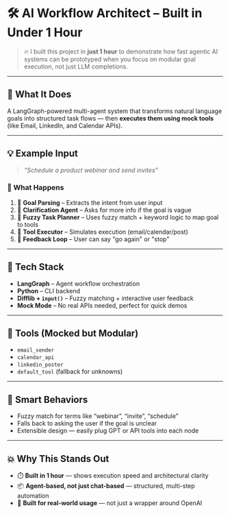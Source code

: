 # 🛠️ AI Workflow Architect – Built in Under 1 Hour

> 🔥 I built this project in **just 1 hour** to demonstrate how fast agentic AI systems can be prototyped when you focus on modular goal execution, not just LLM completions.

---

## 🚀 What It Does

A LangGraph-powered multi-agent system that transforms natural language goals into structured task flows — then **executes them using mock tools** (like Email, LinkedIn, and Calendar APIs).

---

## 💡 Example Input
> _“Schedule a product webinar and send invites”_

### 🔄 What Happens
1. 🎯 **Goal Parsing** – Extracts the intent from user input  
2. 💬 **Clarification Agent** – Asks for more info if the goal is vague  
3. 🧠 **Fuzzy Task Planner** – Uses fuzzy match + keyword logic to map goal to tools  
4. 🔧 **Tool Executor** – Simulates execution (email/calendar/post)  
5. 🔁 **Feedback Loop** – User can say "go again" or "stop"

---

## 🧩 Tech Stack
- **LangGraph** – Agent workflow orchestration
- **Python** – CLI backend
- **Difflib + `input()`** – Fuzzy matching + interactive user feedback
- **Mock Mode** – No real APIs needed, perfect for quick demos

---

## 🔧 Tools (Mocked but Modular)
- `email_sender`
- `calendar_api`
- `linkedin_poster`
- `default_tool` (fallback for unknowns)

---

## 🧠 Smart Behaviors
- Fuzzy match for terms like “webinar”, “invite”, “schedule”
- Falls back to asking the user if the goal is unclear
- Extensible design — easily plug GPT or API tools into each node

---

## 💥 Why This Stands Out
- ⏱️ **Built in 1 hour** — shows execution speed and architectural clarity  
- 📦 **Agent-based, not just chat-based** — structured, multi-step automation  
- 🔧 **Built for real-world usage** — not just a wrapper around OpenAI